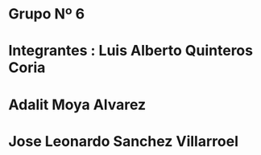 #        Grupo Nº 6 
# Integrantes : Luis Alberto Quinteros Coria
# Adalit Moya Alvarez
# Jose Leonardo Sanchez Villarroel